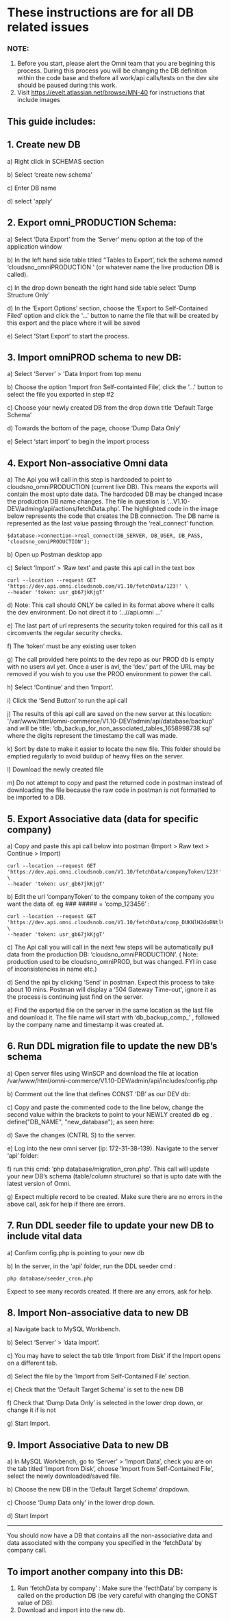 # These instructions are for all DB related issues

### NOTE: 
1.  Before you start, please alert the Omni team that you are begining this process. During this process you will be changing the DB definition within the code base and thefore all work/api calls/tests on the dev site should be paused during this work.
2.  Visit https://evelt.atlassian.net/browse/MN-40 for instructions that include images
## This guide includes:

## 1. Create new DB
a) Right click in SCHEMAS section 
   
b) Select ‘create new schema' 
   
c) Enter DB name

d) select 'apply'

## 2. Export omni_PRODUCTION Schema:
a) Select ‘Data Export’ from the ‘Server’ menu option at the top of the application window

b) In the left hand side table titled ‘‘Tables to Export’, tick the schema named ‘cloudsno_omniPRODUCTION ’ (or whatever name the live production DB is called).

c) In the drop down beneath the right hand side table select ‘Dump Structure Only’

d)   In the ‘Export Options’ section, choose the ‘Export to Self-Contained Filed’ option and click the '…' button to name the file that will be created by this export and the place where it will be saved
   
e) Select ‘Start Export’ to start the process.


## 3. Import omniPROD schema to new DB:

a) Select ‘Server’ > 'Data Import from top menu

b) Choose the option ‘Import fron Self-containted File’, click the '…' button to select the file you exported in step #2

c) Choose your newly created DB from the drop down title ‘Default Targe Schema’

d) Towards the bottom of the page, choose ‘Dump Data Only’ 

e) Select ‘start import’ to begin the import process

## 4. Export Non-associative Omni data
a) The Api you will call in this step is hardcoded to point to cloudsno_omniPRODUCTION (current live DB). This means the exports will contain the most upto date data. The hardcoded DB may be changed incase the production DB name changes. The file in question is ‘…V1.10-DEV/adming/api/actions/fetchData.php’. The highlighted code in the image below represents the code that creates the DB connection.  The DB name is represented as the last value passing through the ‘real_connect’ function.
   
    $database->connection->real_connect(DB_SERVER, DB_USER, DB_PASS, 'cloudsno_omniPRODUCTION');

b) Open up Postman desktop app

c) Select ‘Import’ > ‘Raw text’ and paste this api call in the text box

    curl --location --request GET 'https://dev.api.omni.cloudsnob.com/V1.10/fetchData/123!' \
    --header 'token: usr_gb67jkKjgT'
    
d) Note:
  This call should ONLY be called in its format above where it calls the dev environment. Do not direct it to ‘…//api.omni …’
  
e) The last part of url represents the security token required for this call as it circomvents the regular security checks. 
 
f) The ‘token’ must be any existing user token

g) The call provided here points to the dev repo as our PROD db is empty with no users avl yet. Once a user is avl, the ‘dev.’ part of the URL may be removed if you wish to you use the PROD environment to power the call.

h) Select ‘Continue’ and then ‘Import’.

i) Click the ‘Send Button’ to run the api call

j) The results of this api call are saved on the new server at this location: '/var/www/html/omni-commerce/V1.10-DEV/admin/api/database/backup' and will be title: ‘db_backup_for_non_associated_tables_1658998738.sql’ where the digits represent the timestamp the call was made.

k) Sort by date to make it easier to locate the new file. This folder should be emptied regularly to avoid buildup of heavy files on the server. 

l) Download the newly created file

m) Do not attempt to copy and past the returned code in postman instead of downloading the file because the raw code in postman is not formatted to be imported to a DB.

## 5. Export Associative data (data for specific company)

a) Copy and paste this api call below into postman (Import > Raw text > Continue > Import)

    curl --location --request GET 'https://dev.api.omni.cloudsnob.com/V1.10/fetchData/companyToken/123!' \
    --header 'token: usr_gb67jkKjgT'

b) Edit the url ‘companyToken’ to the company token of the company you want the data of. eg ### ##### = ‘comp_123456’ :

    curl --location --request GET 'https://dev.api.omni.cloudsnob.com/V1.10/fetchData/comp_DUKNlH2doBNtlKrq/123!' \
    --header 'token: usr_gb67jkKjgT' 

c) The Api call you will call in the next few steps will be automatically pull data from the production DB: ‘cloudsno_omniPRODUCTION’. ( Note: production used to be cloudsno_omniPROD, but was changed. FYI in case of inconsistencies in name etc.)

d) Send the api by clicking ‘Send’ in postman. Expect this process to take about 10 mins. Postman will display a ‘504 Gateway Time-out', ignore it as the process is continuing just find on the server.

e) Find the exported file on the server in the same location as the last file and download it. The file name will start with ‘db_backup_comp_’ , followed by the company name and timestamp it was created at.

## 6. Run DDL migration file to update the new DB’s schema

a) Open server files using WinSCP and download the file at location /var/www/html/omni-commerce/V1.10-DEV/admin/api/includes/config.php

b) Comment out the line that defines CONST ‘DB’ as our DEV db:

c) Copy and paste the commented code to the line below, change the second value within the brackets to point to your NEWLY created db eg  . define("DB_NAME", "new_database"); as seen here: 

d) Save the changes (CNTRL S) to the server.

e) Log into the new omni server (ip: 172-31-38-139). Navigate to the server ‘api’ folder:

f) run this cmd: ‘php database/migration_cron.php'. This call will update your new DB’s schema (table/column structure) so that is upto date with the latest version of Omni.

g) Expect multiple record to be created. Make sure there are no errors in the above call, ask for help if there are errors.

## 7. Run DDL seeder file to update your new DB to include vital data

a) Confirm config.php is pointing to your new db

b) In the server, in the ‘api’ folder, run the DDL seeder cmd : 

    php database/seeder_cron.php

   Expect to see many records created. If there are any errors, ask for help.
   
## 8. Import Non-associative data to new DB

a) Navigate back to MySQL Workbench.

b) Select ‘Server’ > ‘data import’.

c) You may have to select the tab title ‘Import from Disk’ if the Import opens on a different tab.

d) Select the file by the ‘Import from Self-Contained File’ section.

e) Check that the ‘Default Target Schema' is set to the new DB

f) Check that ‘Dump Data Only’ is selected in the lower drop down, or change it if is not

g) Start Import.

## 9. Import Associative Data to new DB

a) In MySQL Workbench, go to ‘Server’ > ‘Import Data’, check you are on the tab titled ‘Import from Disk’, choose ‘Import from Self-Contained File’, select the newly downloaded/saved file.

b) Choose the new DB in the ‘Default Target Schema’ dropdown.

c) Choose ‘Dump Data only' in the lower drop down.

d) Start Import


---
You should now have a DB that contains all the non-associative data and data associated with the company you specified in the ‘fetchData’ by company call.

## To import another company into this DB:
1. Run ‘fetchData by company’ : Make sure the ‘fecthData’ by company is called on the production DB (be very careful with changing the CONST value of DB).
2. Download and import into the new db.



